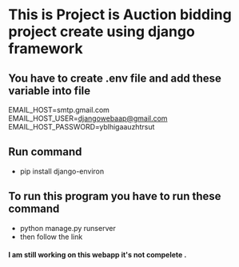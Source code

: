 # This is Project is Auction bidding project create using django framework 


## You have to create .env file and add these variable into file

EMAIL_HOST=smtp.gmail.com
EMAIL_HOST_USER=djangowebaap@gmail.com
EMAIL_HOST_PASSWORD=yblhigaauzhtrsut

## Run command 
- pip install django-environ


## To run this program you have to run these command 
- python manage.py runserver
- then follow the link 



#### I am still working on this webapp it's not compelete .

